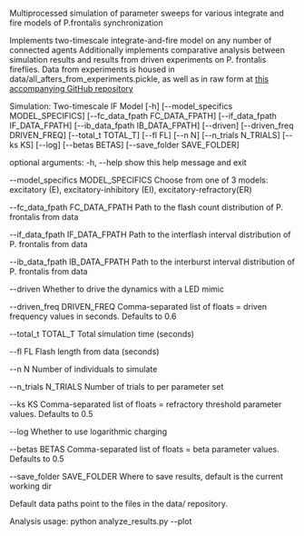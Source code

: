 Multiprocessed simulation of parameter sweeps for various integrate and fire models of P.frontalis synchronization

Implements two-timescale integrate-and-fire model on any number of connected agents
Additionally implements comparative analysis between simulation results and results from driven experiments on P. frontalis fireflies. 
Data from experiments is housed in data/all_afters_from_experiments.pickle, as well as in raw form at [this accompanying GitHub repository](www.github.com/owingit/led_firesync)


Simulation: 
Two-timescale IF Model [-h] [--model_specifics MODEL_SPECIFICS] [--fc_data_fpath FC_DATA_FPATH] [--if_data_fpath IF_DATA_FPATH]
                              [--ib_data_fpath IB_DATA_FPATH] [--driven] [--driven_freq DRIVEN_FREQ] [--total_t TOTAL_T] [--fl FL] [--n N] [--n_trials N_TRIALS]
                              [--ks KS] [--log] [--betas BETAS] [--save_folder SAVE_FOLDER]

optional arguments:
  -h, --help            show this help message and exit
  
  --model_specifics MODEL_SPECIFICS
                        Choose from one of 3 models: excitatory (E), excitatory-inhibitory (EI), excitatory-refractory(ER)
  
  --fc_data_fpath FC_DATA_FPATH
                        Path to the flash count distribution of P. frontalis from data
  
  --if_data_fpath IF_DATA_FPATH
                        Path to the interflash interval distribution of P. frontalis from data
  
  --ib_data_fpath IB_DATA_FPATH
                        Path to the interburst interval distribution of P. frontalis from data
  
  --driven              Whether to drive the dynamics with a LED mimic
  
  --driven_freq DRIVEN_FREQ
                        Comma-separated list of floats = driven frequency values in seconds. Defaults to 0.6
  
  --total_t TOTAL_T     Total simulation time (seconds)
  
  --fl FL               Flash length from data (seconds)
  
  --n N                 Number of individuals to simulate
  
  --n_trials N_TRIALS   Number of trials to per parameter set
  
  --ks KS               Comma-separated list of floats = refractory threshold parameter values. Defaults to 0.5
  
  --log                 Whether to use logarithmic charging
  
  --betas BETAS         Comma-separated list of floats = beta parameter values. Defaults to 0.5
  
  --save_folder SAVE_FOLDER
                        Where to save results, default is the current working dir


Default data paths point to the files in the data/ repository. 

Analysis usage:
python analyze_results.py --plot 

